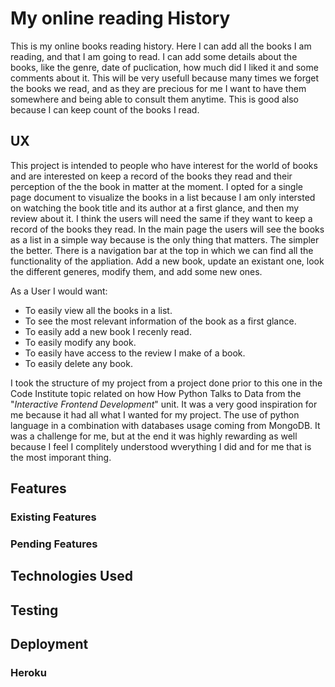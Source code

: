 # My online reading History

This is my online books reading history. Here I can add all the books I am reading, and that I am going to read. I can add some details about the books, like the genre, date of puclication, how much did I liked it and some comments about it.
This will be very usefull because many times we forget the books we read, and as they are precious for me I want to have them somewhere and being able to consult them anytime.
This is good also because I can keep count of the books I read. 

## UX

This project is intended to people who have interest for the world of books and are interested on keep a record of the books they read and their perception of the the book in matter at the moment. 
I opted for a single page document to visualize the books in a list because I am only intersted on watching the book title and its author at a first glance, and then my review about it. I think the users will need the same if they want to keep a record of the books they read. 
In the main page the users will see the books as a list in a simple way because is the only thing that matters. The simpler the better. 
There is a navigation bar at the top in which we can find all the functionality of the appliation. Add a new book, update an existant one, look the different generes, modify them, and add some new ones. 

As a User I would want:

- To easily view all the books in a list. 
- To see the most relevant information of the book as a first glance. 
- To easily add a new book I recenly read. 
- To easily modify any book.
- To easily have access to the review I make of a book. 
- To easily delete any book. 

I took the structure of my project from a project done prior to this one in the Code Institute topic related on how How Python Talks to Data from the "*Interactive Frontend Development*" unit. It was a very good inspiration for me because it had all what I wanted for my project. 
The use of python language in a combination with databases usage coming from MongoDB. 
It was a challenge for me, but at the end it was highly rewarding as well because I feel I complitely understood wverything I did and for me that is the most imporant thing. 

## Features

### Existing Features

### Pending Features


## Technologies Used

## Testing

## Deployment

### Heroku 